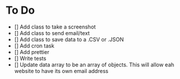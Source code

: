 # To Do

- [] Add class to take a screenshot
- [] Add class to send email/text
- [] Add class to save data to a .CSV or .JSON
- [] Add cron task
- [] Add prettier
- [] Write tests
- [] Update data array to be an array of objects. This will allow eah website to have its own email address